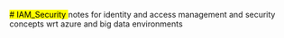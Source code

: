 <mark> # IAM_Security </mark>
notes for identity and access management and security concepts wrt azure and big data environments
